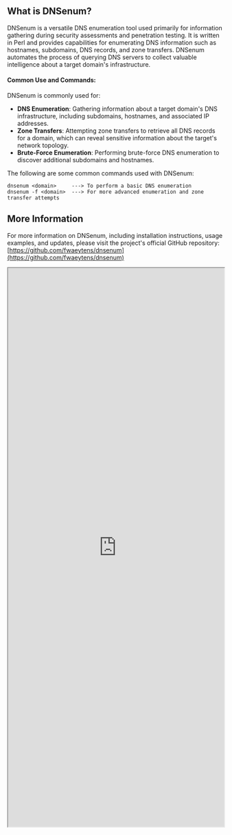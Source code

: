 ## What is DNSenum?

DNSenum is a versatile DNS enumeration tool used primarily for information gathering during security assessments and penetration testing. It is written in Perl and provides capabilities for enumerating DNS information such as hostnames, subdomains, DNS records, and zone transfers. DNSenum automates the process of querying DNS servers to collect valuable intelligence about a target domain's infrastructure.

<h4>Common Use and Commands:</h4>

DNSenum is commonly used for:

- **DNS Enumeration**: Gathering information about a target domain's DNS infrastructure, including subdomains, hostnames, and associated IP addresses.
- **Zone Transfers**: Attempting zone transfers to retrieve all DNS records for a domain, which can reveal sensitive information about the target's network topology.
- **Brute-Force Enumeration**: Performing brute-force DNS enumeration to discover additional subdomains and hostnames.

The following are some common commands used with DNSenum:
```
dnsenum <domain>     ---> To perform a basic DNS enumeration
dnsenum -f <domain>  ---> For more advanced enumeration and zone transfer attempts
```

## More Information
For more information on DNSenum, including installation instructions, usage examples, and updates, please visit the project's official GitHub repository: [https://github.com/fwaeytens/dnsenum](https://github.com/fwaeytens/dnsenum)

<iframe src="https://github.com/fwaeytens/dnsenum" width="100%" height="1300"></iframe>